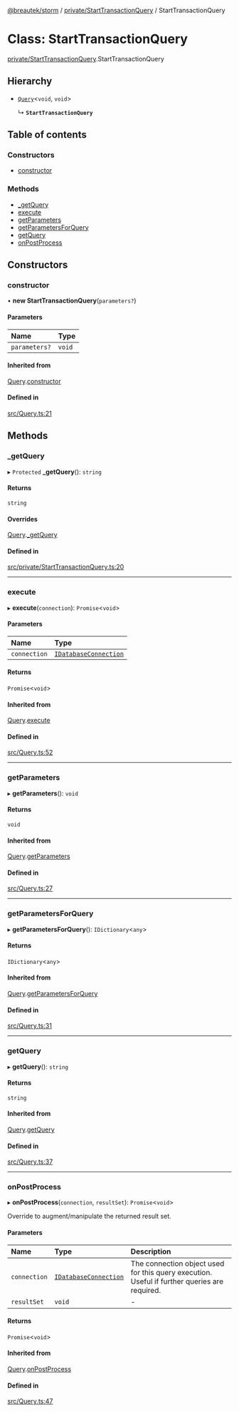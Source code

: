 [@breautek/storm](../README.md) / [private/StartTransactionQuery](../modules/private_starttransactionquery.md) / StartTransactionQuery

# Class: StartTransactionQuery

[private/StartTransactionQuery](../modules/private_starttransactionquery.md).StartTransactionQuery

## Hierarchy

- [`Query`](query.query-1.md)<`void`, `void`\>

  ↳ **`StartTransactionQuery`**

## Table of contents

### Constructors

- [constructor](private_starttransactionquery.starttransactionquery.md#constructor)

### Methods

- [\_getQuery](private_starttransactionquery.starttransactionquery.md#_getquery)
- [execute](private_starttransactionquery.starttransactionquery.md#execute)
- [getParameters](private_starttransactionquery.starttransactionquery.md#getparameters)
- [getParametersForQuery](private_starttransactionquery.starttransactionquery.md#getparametersforquery)
- [getQuery](private_starttransactionquery.starttransactionquery.md#getquery)
- [onPostProcess](private_starttransactionquery.starttransactionquery.md#onpostprocess)

## Constructors

### constructor

• **new StartTransactionQuery**(`parameters?`)

#### Parameters

| Name | Type |
| :------ | :------ |
| `parameters?` | `void` |

#### Inherited from

[Query](query.query-1.md).[constructor](query.query-1.md#constructor)

#### Defined in

[src/Query.ts:21](https://github.com/breautek/storm/blob/fff2ea4/src/Query.ts#L21)

## Methods

### \_getQuery

▸ `Protected` **_getQuery**(): `string`

#### Returns

`string`

#### Overrides

[Query](query.query-1.md).[_getQuery](query.query-1.md#_getquery)

#### Defined in

[src/private/StartTransactionQuery.ts:20](https://github.com/breautek/storm/blob/fff2ea4/src/private/StartTransactionQuery.ts#L20)

___

### execute

▸ **execute**(`connection`): `Promise`<`void`\>

#### Parameters

| Name | Type |
| :------ | :------ |
| `connection` | [`IDatabaseConnection`](../interfaces/idatabaseconnection.idatabaseconnection-1.md) |

#### Returns

`Promise`<`void`\>

#### Inherited from

[Query](query.query-1.md).[execute](query.query-1.md#execute)

#### Defined in

[src/Query.ts:52](https://github.com/breautek/storm/blob/fff2ea4/src/Query.ts#L52)

___

### getParameters

▸ **getParameters**(): `void`

#### Returns

`void`

#### Inherited from

[Query](query.query-1.md).[getParameters](query.query-1.md#getparameters)

#### Defined in

[src/Query.ts:27](https://github.com/breautek/storm/blob/fff2ea4/src/Query.ts#L27)

___

### getParametersForQuery

▸ **getParametersForQuery**(): `IDictionary`<`any`\>

#### Returns

`IDictionary`<`any`\>

#### Inherited from

[Query](query.query-1.md).[getParametersForQuery](query.query-1.md#getparametersforquery)

#### Defined in

[src/Query.ts:31](https://github.com/breautek/storm/blob/fff2ea4/src/Query.ts#L31)

___

### getQuery

▸ **getQuery**(): `string`

#### Returns

`string`

#### Inherited from

[Query](query.query-1.md).[getQuery](query.query-1.md#getquery)

#### Defined in

[src/Query.ts:37](https://github.com/breautek/storm/blob/fff2ea4/src/Query.ts#L37)

___

### onPostProcess

▸ **onPostProcess**(`connection`, `resultSet`): `Promise`<`void`\>

Override to augment/manipulate the returned result set.

#### Parameters

| Name | Type | Description |
| :------ | :------ | :------ |
| `connection` | [`IDatabaseConnection`](../interfaces/idatabaseconnection.idatabaseconnection-1.md) | The connection object used for this query execution. Useful if further queries are required. |
| `resultSet` | `void` | - |

#### Returns

`Promise`<`void`\>

#### Inherited from

[Query](query.query-1.md).[onPostProcess](query.query-1.md#onpostprocess)

#### Defined in

[src/Query.ts:47](https://github.com/breautek/storm/blob/fff2ea4/src/Query.ts#L47)
